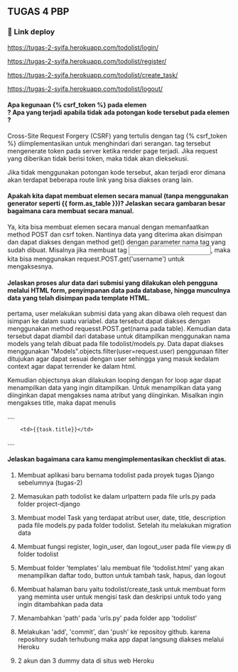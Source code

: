  ## TUGAS 4 PBP
 
 ### 🔗 Link deploy
https://tugas-2-syifa.herokuapp.com/todolist/login/

https://tugas-2-syifa.herokuapp.com/todolist/register/

https://tugas-2-syifa.herokuapp.com/todolist/create_task/

https://tugas-2-syifa.herokuapp.com/todolist/logout/




 #### **Apa kegunaan {% csrf_token %} pada elemen <form>? Apa yang terjadi apabila tidak ada potongan kode tersebut pada elemen <form>?**

Cross-Site Request Forgery (CSRF) yang tertulis dengan tag {% csrf_token %} diimplementasikan untuk menghindari dari serangan. tag tersebut mengenerate token pada server ketika render page terjadi. Jika request yang diberikan tidak berisi token, maka tidak akan dieksekusi. 

Jika tidak menggunakan potongan kode tersebut, akan terjadi eror dimana akan terdapat beberapa route link yang bisa diakses orang lain. 



 #### **Apakah kita dapat membuat elemen <form> secara manual (tanpa menggunakan generator seperti {{ form.as_table }})? Jelaskan secara gambaran besar bagaimana cara membuat <form> secara manual.**

Ya, kita bisa membuat elemen <form> secara manual dengan memanfaatkan method POST dan csrf token. Nantinya data yang diterima akan disimpan dan dapat diakses dengan method get() dengan parameter nama tag yang sudah dibuat. Misalnya jika membuat tag <input>, maka kita bisa menggunakan request.POST.get('username') untuk mengaksesnya.


#### **Jelaskan proses alur data dari submisi yang dilakukan oleh pengguna melalui HTML form, penyimpanan data pada database, hingga munculnya data yang telah disimpan pada template HTML.**

pertama, user melakukan submisi data yang akan dibawa oleh request dan isimpan ke dalam suatu variabel. data tersebut dapat diakses dengan menggunakan method requesst.POST.get(nama pada table). Kemudian data tersebut dapat diambil dari database untuk ditampilkan menggunakan nama models yang telah dibuat pada file todolist/models.py. Data dapat diakses menggunakan "Models".objects.filter(user=request.user) penggunaan filter ditujukan agar dapat sesuai dengan user sehingga yang masuk kedalam context agar dapat terrender ke dalam html. 

Kemudian objectsnya akan dilakukan looping dengan for loop agar dapat menampilkan data yang ingin ditampilkan. Untuk menampilkan data yang diinginkan dapat mengakses nama atribut yang diinginkan. Misalkan ingin mengakses title, maka dapat menulis


....
        
        <td>{{task.title}}</td>

....



#### **Jelaskan bagaimana cara kamu mengimplementasikan checklist di atas.**
 
1. Membuat aplikasi baru bernama todolist pada proyek tugas Django sebelumnya (tugas-2)

2. Memasukan path todolist ke dalam urlpattern pada file urls.py pada folder project-django

3. Membuat model Task yang terdapat atribut user, date, title, description pada file models.py pada folder todolist. Setelah itu melakukan migration data 

4. Membuat fungsi register, login_user, dan logout_user pada file view.py di folder todolist

5. Membuat folder 'templates' lalu membuat file 'todolist.html' yang akan menampilkan daftar todo, button untuk tambah task, hapus, dan logout 

6. Membuat halaman baru yaitu todolist/create_task untuk membuat form yang meminta user untuk mengisi task dan deskripsi untuk todo yang ingin ditambahkan pada data

7. Menambahkan 'path' pada 'urls.py' pada folder app 'todolist'

8. Melakukan 'add', 'commit', dan 'push' ke repositoy github. karena repository sudah terhubung maka app dapat langsung diakses melalui Heroku

9. 2 akun dan 3 dummy data di situs web Heroku
